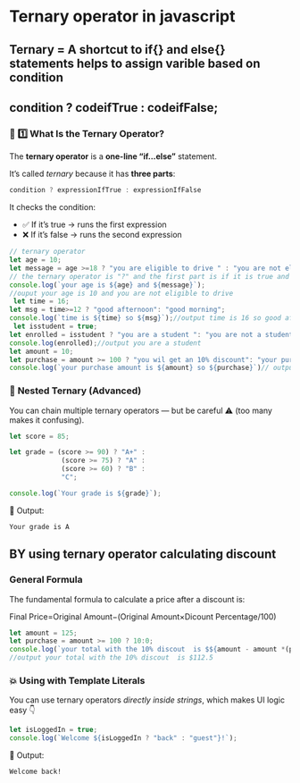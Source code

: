 # Ternary operator in javascript

## Ternary = A shortcut to if{} and else{} statements helps to assign varible based on condition

## condition ? codeifTrue : codeifFalse;

### 🧠 **1️⃣ What Is the Ternary Operator?**

The **ternary operator** is a **one-line “if...else”** statement.

It’s called *ternary* because it has **three parts**:

```jsx
condition ? expressionIfTrue : expressionIfFalse

```

It checks the condition:

- ✅ If it’s true → runs the first expression
- ❌ If it’s false → runs the second expression

```jsx
// ternary operator 
let age = 10;
let message = age >=18 ? "you are eligible to drive " : "you are not eligible to drive";// in this we have use ternary operator 
// the ternary operator is "?" and the first part is if it is true and he second part is if it is false 
console.log(`your age is ${age} and ${message}`);
//ouput your age is 10 and you are not eligible to drive
 let time = 16;
let msg = time>=12 ? "good afternoon": "good morning";
console.log(`time is ${time} so ${msg}`);//output time is 16 so good afternoon
 let isstudent = true;
let enrolled = isstudent ? "you are a student ": "you are not a student";
console.log(enrolled);//output you are a student
let amount = 10;
let purchase = amount >= 100 ? "you wil get an 10% discount": "your purchase amount should be atleast more than 100 for the discount";
console.log(`your purchase amount is ${amount} so ${purchase}`)// output your purchase amount is 10 so your purchase amount should be atleast more than 100 for the discount
```

### 🧩  **Nested Ternary (Advanced)**

You can chain multiple ternary operators — but be careful ⚠️ (too many makes it confusing).

```jsx
let score = 85;

let grade = (score >= 90) ? "A+" :
             (score >= 75) ? "A" :
             (score >= 60) ? "B" :
             "C";

console.log(`Your grade is ${grade}`);

```

🧩 Output:

```
Your grade is A

```

## BY using ternary operator calculating discount

### General Formula

The fundamental formula to calculate a price after a discount is:

Final Price=Original Amount−(Original Amount×Dicount Percentage/100)

```jsx
let amount = 125;
let purchase = amount >= 100 ? 10:0;
console.log(`your total with the 10% discout  is $${amount - amount *(purchase/100)}`);
//output your total with the 10% discout  is $112.5
```

### 💥 **Using with Template Literals**

You can use ternary operators *directly inside strings*, which makes UI logic easy 👇

```jsx
let isLoggedIn = true;
console.log(`Welcome ${isLoggedIn ? "back" : "guest"}!`);

```

🧩 Output:

```
Welcome back!

```
